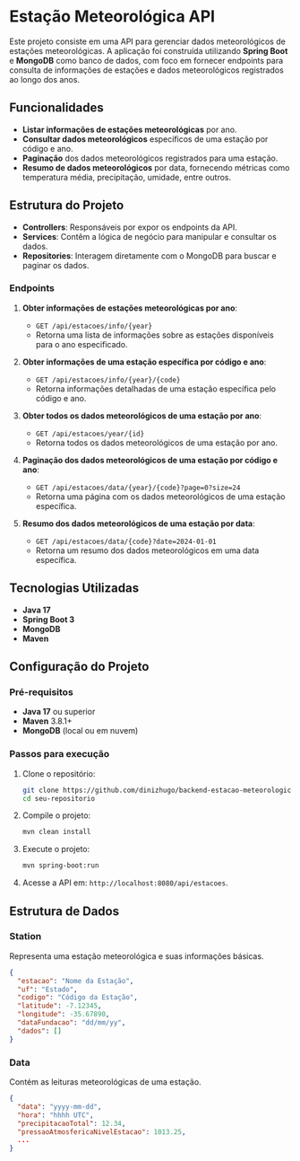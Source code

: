 # Estação Meteorológica API

Este projeto consiste em uma API para gerenciar dados meteorológicos de estações meteorológicas. A aplicação foi construída utilizando **Spring Boot** e **MongoDB** como banco de dados, com foco em fornecer endpoints para consulta de informações de estações e dados meteorológicos registrados ao longo dos anos.

## Funcionalidades

- **Listar informações de estações meteorológicas** por ano.
- **Consultar dados meteorológicos** específicos de uma estação por código e ano.
- **Paginação** dos dados meteorológicos registrados para uma estação.
- **Resumo de dados meteorológicos** por data, fornecendo métricas como temperatura média, precipitação, umidade, entre outros.

## Estrutura do Projeto

- **Controllers**: Responsáveis por expor os endpoints da API.
- **Services**: Contêm a lógica de negócio para manipular e consultar os dados.
- **Repositories**: Interagem diretamente com o MongoDB para buscar e paginar os dados.

### Endpoints

1. **Obter informações de estações meteorológicas por ano**:
   - `GET /api/estacoes/info/{year}`
   - Retorna uma lista de informações sobre as estações disponíveis para o ano especificado.

2. **Obter informações de uma estação específica por código e ano**:
   - `GET /api/estacoes/info/{year}/{code}`
   - Retorna informações detalhadas de uma estação específica pelo código e ano.

3. **Obter todos os dados meteorológicos de uma estação por ano**:
   - `GET /api/estacoes/year/{id}`
   - Retorna todos os dados meteorológicos de uma estação por ano.

4. **Paginação dos dados meteorológicos de uma estação por código e ano**:
   - `GET /api/estacoes/data/{year}/{code}?page=0?size=24`
   - Retorna uma página com os dados meteorológicos de uma estação específica.

5. **Resumo dos dados meteorológicos de uma estação por data**:
   - `GET /api/estacoes/data/{code}?date=2024-01-01`
   - Retorna um resumo dos dados meteorológicos em uma data específica.

## Tecnologias Utilizadas

- **Java 17**
- **Spring Boot 3**
- **MongoDB**
- **Maven**

## Configuração do Projeto

### Pré-requisitos

- **Java 17** ou superior
- **Maven** 3.8.1+
- **MongoDB** (local ou em nuvem)

### Passos para execução

1. Clone o repositório:
   ```bash
   git clone https://github.com/dinizhugo/backend-estacao-meteorologica.git
   cd seu-repositorio
   ```

2. Compile o projeto:
   ```bash
   mvn clean install
   ```

3. Execute o projeto:
   ```bash
   mvn spring-boot:run
   ```

4. Acesse a API em: `http://localhost:8080/api/estacoes`.

## Estrutura de Dados

### Station

Representa uma estação meteorológica e suas informações básicas.

```json
{
  "estacao": "Nome da Estação",
  "uf": "Estado",
  "codigo": "Código da Estação",
  "latitude": -7.12345,
  "longitude": -35.67890,
  "dataFundacao": "dd/mm/yy",
  "dados": []
}
```

### Data

Contém as leituras meteorológicas de uma estação.

```json
{
  "data": "yyyy-mm-dd",
  "hora": "hhhh UTC",
  "precipitacaoTotal": 12.34,
  "pressaoAtmosfericaNivelEstacao": 1013.25,
  ...
}
```
